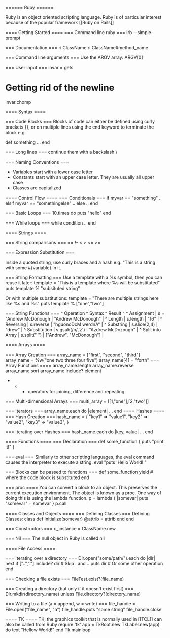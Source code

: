 ====== Ruby ======

Ruby is an object oriented scripting language.  Ruby is of particular interest because of the popular framework [[Ruby on Rails]]

==== Getting Started ====
=== Command line ruby ===
  irb --simple-prompt

=== Documentation ===
  ri ClassName
  ri ClassName#method_name

=== Command line arguments ===
Use the ARGV array:
  ARGV[0]

=== User input ===
  invar = gets
  # Getting rid of the newline
  invar.chomp


==== Syntax ====

=== Code Blocks ===
Blocks of code can either be defined using curly brackets {}, or on multiple lines using the end keyword to terminate the block e.g.

  def something
    ...
   end


=== Long lines ===
continue them with a backslash \

=== Naming Conventions ===
  * Variables start with a lower case letter
  * Constants start with an upper case letter.  They are usually all upper case
  * Classes are capitalized


==== Control Flow ====
=== Conditionals ===
  if myvar == "something"
    ..
  elsif myvar == "somethingelse"
    ..
  else
    ..
  end

=== Basic Loops ===
  10.times do
    puts "hello"
  end

=== While loops ===
  while condition 
    ..
  end

==== Strings ====

=== String comparisons ===
== !- < > <= >=

=== Expression Substitution ===

Inside a quoted string, use curly braces and a hash e.g.
  "This is a string with some #{variable} in it.


=== String Formatting ===
Use a template with a %s symbol, then you can reuse it later:
  template = "This is a template where %s will be substituted"
  puts template % "subsituted string"

Or with multiple substitutions:
  template = "There are multiple strings here like %s and %s"
  puts template % ["one","two"]

=== String Functions ===
^ Operation        ^ Syntax ^ Result ^
^ Assignment       | s = "Andrew McDonough | "Andrew McDonough" |
^ Length           | s.length              | "16"               |
^ Reversing        | s.reverse             | "hguonoDcM werdnA" |
^ Substring        | s.slice(2,4)          | "drew"             |
^ Substitution     | s.gsub(/n/,'z')       | "Azdrew McDozough"  |
^ Split into Array | s.split(" ")          | ["Andrew", "McDonough"] |


==== Arrays ====

=== Array Creation ===
  array_name = ["first", "second", "third"]
  array_name = %w("one two three four five")
  array_name[4] = "forth"
=== Array Functions ====
  array_name.length
  array_name.reverse
  array_name.sort
  array_name.include? element
+ - * operators for joining, difference and repeating

=== Multi-dimensional Arrays ===
  multi_array = [[1,"one"],[2,"two"]]

=== Iterators ===
  array_name.each do |element|
    ...
  end
==== Hashes ====
=== Hash Creation ===
  hash_name = {
    "key1" => "value1",
    "key2" => "value2",
    "key3" => "value3",
  }

=== Iterating over Hashes ===
  hash_name.each do |key, value|
    ...
  end

==== Functions ====
=== Declaration ===
def some_function {  puts "print it!" }

=== eval ===
Similarly to other scripting languages, the eval command causes the interpreter to execute a string:
  eval "puts 'Hello World!'"


=== Blocks can be passed to functions ===
def some_function
  yield # where the code block is substituted
end

=== proc ====
You can convert a block to an object.  This preserves the current execution environment.  The object is known as a proc.  One way of doing this is using the lambda function.
  p = lambda { |somevar| puts "somevar" + somevar }
  p.call


==== Classes and Objects ====
=== Defining Classes ===
Defining Classes:
  class <ClassName>
    def initialize(somevar)
      @attrib =  attrib
    end
  end

=== Constructors ===
  c_instance = ClassName.new

=== Nil ===
The null object in Ruby is called nil

==== File Access ====

=== Iterating over a directory ===
  Dir.open("some/path/").each do |dir|
    next if ["..","."].include? dir # Skip . and ..
    puts dir # Or some other operation
  end

=== Checking a file exists ===
  FileTest.exist?(file_name)

=== Creating a directory (but only if it doesn't exist first) ===
  Dir.mkdir(directory_name) unless File.directory?(directory_name)

=== Writing to a file (a = append, w = write) ===
  file_handle = File.open("file_name", "a")
  file_handle.puts "some string"
  file_handle.close


==== TK ====
TK, the graphics toolkit that is normally used in [[TCL]] can also be called from Ruby
  require 'tk'
  app = TkRoot.new
  TkLabel.new(app) do
    text "Hellow World!"
  end
  Tk.mainloop




 